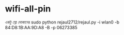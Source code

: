 # wifi-all-pin
একটু স্লো দোকানের  sudo python rejaul2712/rejaul.py -i wlan0 -b 84:D8:1B:AA:9D:A8 -B -p 06273385

